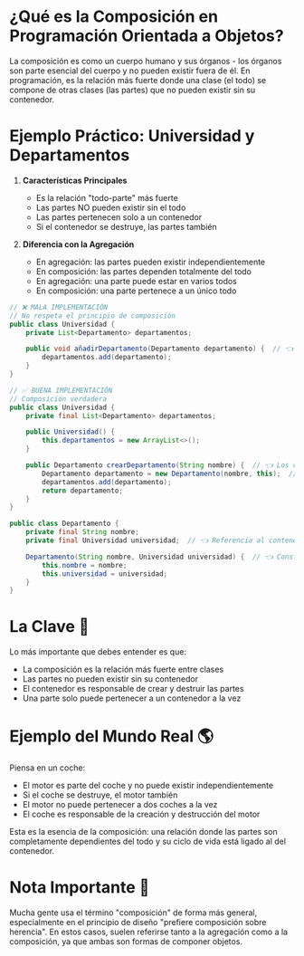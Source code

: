 # ¿Qué es la Composición en Programación Orientada a Objetos?

La composición es como un cuerpo humano y sus órganos - los órganos son parte esencial del cuerpo y no pueden existir fuera de él. En programación, es la relación más fuerte donde una clase (el todo) se compone de otras clases (las partes) que no pueden existir sin su contenedor.

# Ejemplo Práctico: Universidad y Departamentos

1.  **Características Principales**

    - Es la relación "todo-parte" más fuerte
    - Las partes NO pueden existir sin el todo
    - Las partes pertenecen solo a un contenedor
    - Si el contenedor se destruye, las partes también

2.  **Diferencia con la Agregación**

    - En agregación: las partes pueden existir independientemente
    - En composición: las partes dependen totalmente del todo
    - En agregación: una parte puede estar en varios todos
    - En composición: una parte pertenece a un único todo

```java
// ❌ MALA IMPLEMENTACIÓN
// No respeta el principio de composición
public class Universidad {
    private List<Departamento> departamentos;

    public void añadirDepartamento(Departamento departamento) {  // 👈 Los departamentos se crean fuera
        departamentos.add(departamento);
    }
}

// ✅ BUENA IMPLEMENTACIÓN
// Composición verdadera
public class Universidad {
    private final List<Departamento> departamentos;

    public Universidad() {
        this.departamentos = new ArrayList<>();
    }

    public Departamento crearDepartamento(String nombre) {  // 👈 Los departamentos se crean dentro
        Departamento departamento = new Departamento(nombre, this);  // 👈 La universidad controla el ciclo de vida
        departamentos.add(departamento);
        return departamento;
    }
}

public class Departamento {
    private final String nombre;
    private final Universidad universidad;  // 👈 Referencia al contenedor

    Departamento(String nombre, Universidad universidad) {  // 👈 Constructor package-private
        this.nombre = nombre;
        this.universidad = universidad;
    }
}
```

# La Clave 🔑

Lo más importante que debes entender es que:

- La composición es la relación más fuerte entre clases
- Las partes no pueden existir sin su contenedor
- El contenedor es responsable de crear y destruir las partes
- Una parte solo puede pertenecer a un contenedor a la vez

# Ejemplo del Mundo Real 🌎

Piensa en un coche:

- El motor es parte del coche y no puede existir independientemente
- Si el coche se destruye, el motor también
- El motor no puede pertenecer a dos coches a la vez
- El coche es responsable de la creación y destrucción del motor

Esta es la esencia de la composición: una relación donde las partes son completamente dependientes del todo y su ciclo de vida está ligado al del contenedor.

# Nota Importante 📝

Mucha gente usa el término "composición" de forma más general, especialmente en el principio de diseño "prefiere composición sobre herencia". En estos casos, suelen referirse tanto a la agregación como a la composición, ya que ambas son formas de componer objetos.
